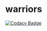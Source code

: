 # warriors

[![Codacy Badge](https://api.codacy.com/project/badge/Grade/365a8d4e48ae4d6fa95f98d344e4a2eb)](https://app.codacy.com/gh/sfjwarriors/warriors?utm_source=github.com&utm_medium=referral&utm_content=sfjwarriors/warriors&utm_campaign=Badge_Grade_Dashboard)